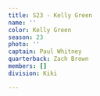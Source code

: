 ```yaml
---
title: S23 - Kelly Green
name: ''
color: Kelly Green
season: 23
photo: ''
captain: Paul Whitney
quarterback: Zach Brown
members: []
division: Kiki

---
```

